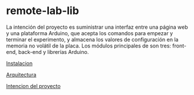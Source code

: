 # remote-lab-lib

La intención del proyecto es suministrar una interfaz entre una página web y una plataforma
Arduino, que acepta los comandos para empezar y terminar el experimento, y almacena los
valores de configuración en la memoria no volátil de la placa.
Los módulos principales de son tres: front-end, back-end y librerías Arduino.

[Instalacion](doc/RLL-instalacion-v0.00.pdf)

[Arquitectura](doc/RLL-arquitectura-v1.00.pdf)

[Intencion del proyecto](https://youtu.be/-bFDZmKrt8A)